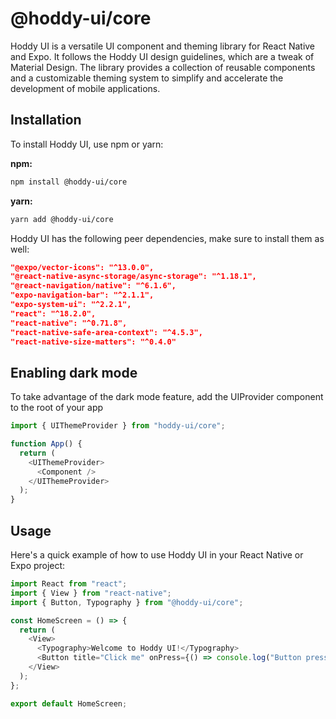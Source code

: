 # @hoddy-ui/core

Hoddy UI is a versatile UI component and theming library for React Native and Expo. It follows the Hoddy UI design guidelines, which are a tweak of Material Design. The library provides a collection of reusable components and a customizable theming system to simplify and accelerate the development of mobile applications.

## Installation

To install Hoddy UI, use npm or yarn:

**npm:**

```sh
npm install @hoddy-ui/core
```

**yarn:**

```sh
yarn add @hoddy-ui/core
```

Hoddy UI has the following peer dependencies, make sure to install them as well:

```json
"@expo/vector-icons": "^13.0.0",
"@react-native-async-storage/async-storage": "^1.18.1",
"@react-navigation/native": "^6.1.6",
"expo-navigation-bar": "^2.1.1",
"expo-system-ui": "^2.2.1",
"react": "^18.2.0",
"react-native": "^0.71.8",
"react-native-safe-area-context": "^4.5.3",
"react-native-size-matters": "^0.4.0"
```

## Enabling dark mode

To take advantage of the dark mode feature, add the UIProvider component to the root of your app

```javascript
import { UIThemeProvider } from "hoddy-ui/core";

function App() {
  return (
    <UIThemeProvider>
      <Component />
    </UIThemeProvider>
  );
}
```

## Usage

Here's a quick example of how to use Hoddy UI in your React Native or Expo project:

```javascript
import React from "react";
import { View } from "react-native";
import { Button, Typography } from "@hoddy-ui/core";

const HomeScreen = () => {
  return (
    <View>
      <Typography>Welcome to Hoddy UI!</Typography>
      <Button title="Click me" onPress={() => console.log("Button pressed!")} />
    </View>
  );
};

export default HomeScreen;
```
